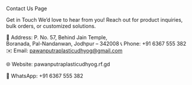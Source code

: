 Contact Us Page

Get in Touch
We’d love to hear from you! Reach out for product inquiries, bulk orders, or customized solutions.

📍 Address: P. No. 57, Behind Jain Temple, <br> Boranada, Pal-Nandanwan, Jodhpur – 342008
📞 Phone: +91 6367 555 382
✉️ Email: pawanputraplasticudhyog@gmail.com

🌐 Website: pawanputraplasticudhyog.rf.gd

📱 WhatsApp: +91 6367 555 382